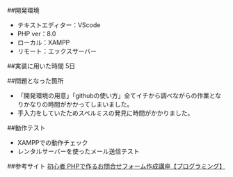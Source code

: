 ##開発環境
- テキストエディター：VScode
- PHP ver：8.0 
- ローカル：XAMPP
- リモート：エックスサーバー

##実装に用いた時間
5日

##問題となった箇所
- 「開発環境の用意」「githubの使い方」全てイチから調べながらの作業となりかなりの時間がかかってしまいました。
- 手入力をしていたためスペルミスの発見に時間がかかりました。

##動作テスト
- XAMPPでの動作チェック
- レンタルサーバーを使ったメール送信テスト

##参考サイト
[初心者 PHPで作るお問合せフォーム作成講座【プログラミング】](https://www.youtube.com/watch?v=yn5LKJ6gWr4&list=PL62gPb8y7YK6mvL9qKJlzY7c0z_LEg8H4/)
